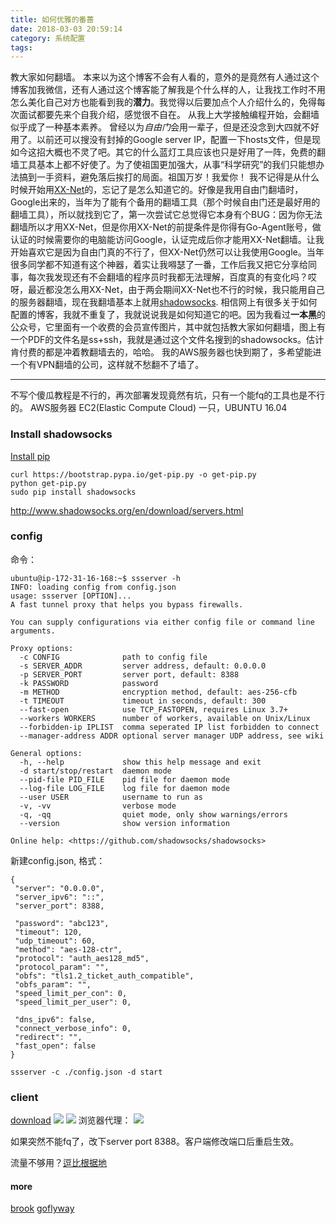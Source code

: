 ```yaml
---
title: 如何优雅的番蔷
date: 2018-03-03 20:59:14
category: 系统配置
tags:
---
```

教大家如何翻墙。
本来以为这个博客不会有人看的，意外的是竟然有人通过这个博客加我微信，还有人通过这个博客能了解我是个什么样的人，让我找工作时不用怎么美化自己对方也能看到我的**潜力**。我觉得以后要加点个人介绍什么的，免得每次面试都要先来个自我介绍，感觉很不自在。
从我上大学接触编程开始，会翻墙似乎成了一种基本素养。
曾经以为*自由门*会用一辈子，但是还没念到大四就不好用了。以前还可以搜没有封掉的Google server IP，配置一下hosts文件，但是现如今这招大概也不灵了吧。其它的什么蓝灯工具应该也只是好用了一阵，免费的翻墙工具基本上都不好使了。为了使祖国更加强大，从事“科学研究”的我们只能想办法搞到一手资料，避免落后挨打的局面。祖国万岁！我爱你！
我不记得是从什么时候开始用[XX-Net](https://github.com/XX-net/XX-Net)的，忘记了是怎么知道它的。好像是我用自由门翻墙时，Google出来的，当年为了能有个备用的翻墙工具（那个时候自由门还是最好用的翻墙工具），所以就找到它了，第一次尝试它总觉得它本身有个BUG：因为你无法翻墙所以才用XX-Net，但是你用XX-Net的前提条件是你得有Go-Agent账号，做认证的时候需要你的电脑能访问Google，认证完成后你才能用XX-Net翻墙。让我开始喜欢它是因为自由门真的不行了，但XX-Net仍然可以让我使用Google。当年很多同学都不知道有这个神器，着实让我嘚瑟了一番，工作后我又把它分享给同事，每次我发现还有不会翻墙的程序员时我都无法理解，百度真的有变化吗？哎呀，最近都没怎么用XX-Net，由于两会期间XX-Net也不行的时候，我只能用自己的服务器翻墙，现在我翻墙基本上就用[shadowsocks](https://shadowsocks.org/en/download/servers.html).
相信网上有很多关于如何配置的博客，我就不重复了，我就说说我是如何知道它的吧。因为我看过**一本黑**的公众号，它里面有一个收费的会员宣传图片，其中就包括教大家如何翻墙，图上有一个PDF的文件名是ss+ssh，我就是通过这个文件名搜到的shadowsocks。估计肯付费的都是冲着教翻墙去的，哈哈。
我的AWS服务器也快到期了，多希望能进一个有VPN翻墙的公司，这样就不愁翻不了墙了。

---------------------------
不写个傻瓜教程是不行的，再次部署发现竟然有坑，只有一个能fq的工具也是不行的。
AWS服务器 EC2(Elastic Compute Cloud) 一只，UBUNTU 16.04
### Install shadowsocks
[Install pip](https://pip.pypa.io/en/stable/installing/)
```
curl https://bootstrap.pypa.io/get-pip.py -o get-pip.py
python get-pip.py
sudo pip install shadowsocks
```
http://www.shadowsocks.org/en/download/servers.html

### config
命令：
```
ubuntu@ip-172-31-16-168:~$ ssserver -h
INFO: loading config from config.json
usage: ssserver [OPTION]...
A fast tunnel proxy that helps you bypass firewalls.

You can supply configurations via either config file or command line arguments.

Proxy options:
  -c CONFIG              path to config file
  -s SERVER_ADDR         server address, default: 0.0.0.0
  -p SERVER_PORT         server port, default: 8388
  -k PASSWORD            password
  -m METHOD              encryption method, default: aes-256-cfb
  -t TIMEOUT             timeout in seconds, default: 300
  --fast-open            use TCP_FASTOPEN, requires Linux 3.7+
  --workers WORKERS      number of workers, available on Unix/Linux
  --forbidden-ip IPLIST  comma seperated IP list forbidden to connect
  --manager-address ADDR optional server manager UDP address, see wiki

General options:
  -h, --help             show this help message and exit
  -d start/stop/restart  daemon mode
  --pid-file PID_FILE    pid file for daemon mode
  --log-file LOG_FILE    log file for daemon mode
  --user USER            username to run as
  -v, -vv                verbose mode
  -q, -qq                quiet mode, only show warnings/errors
  --version              show version information

Online help: <https://github.com/shadowsocks/shadowsocks>
```
新建config.json, 格式：
```
{
 "server": "0.0.0.0",
 "server_ipv6": "::",
 "server_port": 8388,

 "password": "abc123",
 "timeout": 120,
 "udp_timeout": 60,
 "method": "aes-128-ctr",
 "protocol": "auth_aes128_md5",
 "protocol_param": "",
 "obfs": "tls1.2_ticket_auth_compatible",
 "obfs_param": "",
 "speed_limit_per_con": 0,
 "speed_limit_per_user": 0,

 "dns_ipv6": false,
 "connect_verbose_info": 0,
 "redirect": "",
 "fast_open": false
}
```

`ssserver -c ./config.json -d start`

### client 
[download](https://github.com/shadowsocks/ShadowsocksX-NG/releases)
![](/blog/2018/03/03/%E5%A6%82%E4%BD%95%E4%BC%98%E9%9B%85%E7%9A%84%E7%95%AA%E8%94%B7/sser.png)
![](/blog/2018/03/03/%E5%A6%82%E4%BD%95%E4%BC%98%E9%9B%85%E7%9A%84%E7%95%AA%E8%94%B7/conf.png)
浏览器代理：
![](/blog/2018/03/03/%E5%A6%82%E4%BD%95%E4%BC%98%E9%9B%85%E7%9A%84%E7%95%AA%E8%94%B7/swi.png)

如果突然不能fq了，改下server port 8388。客户端修改端口后重启生效。

流量不够用？[逗比根据地](https://doub.io/sszhfx/)

#### more 
[brook](https://github.com/txthinking/brook)
[goflyway](https://github.com/coyove/goflyway)
